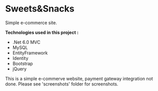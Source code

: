 # Sweets&Snacks
Simple e-commerce site.

**Technologies used in this project :**
- .Net 6.0 MVC
- MySQL
- EntityFramework
- Identity
- Bootstrap
- jQuery

This is a simple e-commerve website, payment gateway integration not done. Please see 'screenshots' folder for screenshots.
